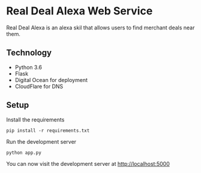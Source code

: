 # Real Deal Alexa Web Service

Real Deal Alexa is an alexa skil that allows users to find merchant deals near them.

## Technology

* Python 3.6
* Flask
* Digital Ocean for deployment
* CloudFlare for DNS

## Setup

Install the requirements

```
pip install -r requirements.txt
```

Run the development server

```
python app.py
```

You can now visit the development server at [http://localhost:5000](http://localhost:5000)
